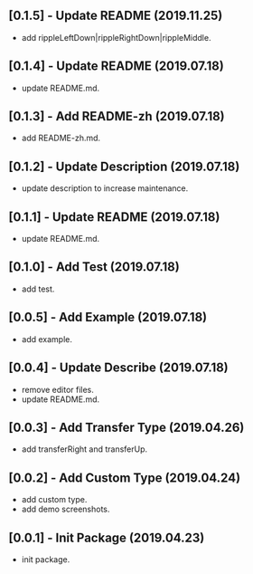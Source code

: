 ## [0.1.5] - Update README (2019.11.25)

* add rippleLeftDown|rippleRightDown|rippleMiddle.

## [0.1.4] - Update README (2019.07.18)

* update README.md.

## [0.1.3] - Add README-zh (2019.07.18)

* add README-zh.md.

## [0.1.2] - Update Description (2019.07.18)

* update description to increase maintenance.

## [0.1.1] - Update README (2019.07.18)

* update README.md.

## [0.1.0] - Add Test (2019.07.18)

* add test.

## [0.0.5] - Add Example (2019.07.18)

* add example.

## [0.0.4] - Update Describe (2019.07.18)

* remove editor files.
* update README.md.

## [0.0.3] - Add Transfer Type (2019.04.26)

* add transferRight and transferUp.

## [0.0.2] - Add Custom Type (2019.04.24)

* add custom type.
* add demo screenshots.

## [0.0.1] - Init Package (2019.04.23)

* init package.
